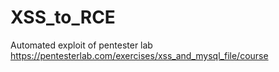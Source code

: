 # XSS_to_RCE
Automated exploit of pentester lab https://pentesterlab.com/exercises/xss_and_mysql_file/course
